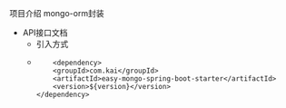 项目介绍
mongo-orm封装

- API接口文档
  -  引入方式
  -         <dependency>
            <groupId>com.kai</groupId>
            <artifactId>easy-mongo-spring-boot-starter</artifactId>
            <version>${version}</version>
        </dependency>

